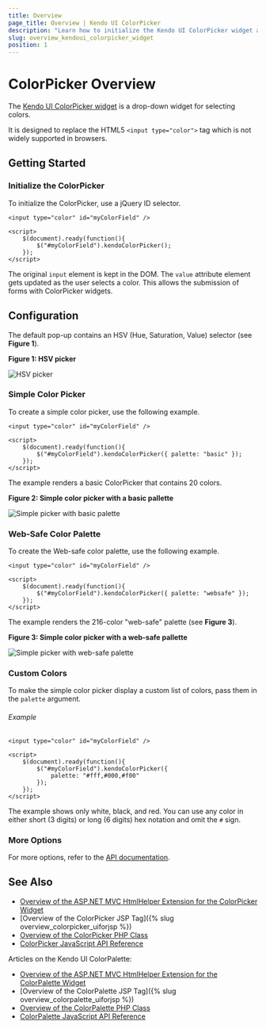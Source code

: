 ```yaml
---
title: Overview
page_title: Overview | Kendo UI ColorPicker
description: "Learn how to initialize the Kendo UI ColorPicker widget and configure its options."
slug: overview_kendoui_colorpicker_widget
position: 1
---
```


# ColorPicker Overview

The [Kendo UI ColorPicker widget](http://demos.telerik.com/kendo-ui/colorpicker/index) is a drop-down widget for selecting colors.

It is designed to replace the HTML5 `<input type="color">` tag which is not widely supported in browsers.

## Getting Started

### Initialize the ColorPicker

To initialize the ColorPicker, use a jQuery ID selector.

    <input type="color" id="myColorField" />

    <script>
        $(document).ready(function(){
            $("#myColorField").kendoColorPicker();
        });
    </script>

The original `input` element is kept in the DOM. The `value` attribute element gets updated as the user selects a color. This allows the submission of forms with ColorPicker widgets.

## Configuration

The default pop-up contains an HSV (Hue, Saturation, Value) selector (see **Figure 1**).

**Figure 1: HSV picker**

![HSV picker](hsv-dropdown.png)

### Simple Color Picker

To create a simple color picker, use the following example.

    <input type="color" id="myColorField" />

    <script>
        $(document).ready(function(){
            $("#myColorField").kendoColorPicker({ palette: "basic" });
        });
    </script>

The example renders a basic ColorPicker that contains 20 colors.

**Figure 2: Simple color picker with a basic pallette**

![Simple picker with basic palette](simple-basic.png)

### Web-Safe Color Palette

To create the Web-safe color palette, use the following example.

    <input type="color" id="myColorField" />

    <script>
        $(document).ready(function(){
            $("#myColorField").kendoColorPicker({ palette: "websafe" });
        });
    </script>

The example renders the 216-color "web-safe" palette (see **Figure 3**).

**Figure 3: Simple color picker with a web-safe pallette**

![Simple picker with web-safe palette](simple-web.png)

### Custom Colors

To make the simple color picker display a custom list of colors, pass them in the `palette` argument.

###### Example

    <input type="color" id="myColorField" />

    <script>
        $(document).ready(function(){
            $("#myColorField").kendoColorPicker({
                palette: "#fff,#000,#f00"
            });
        });
    </script>

The example shows only white, black, and red. You can use any color in either short (3 digits) or long (6 digits) hex notation and omit the `#` sign.

### More Options

For more options, refer to the [API documentation](/api/javascript/color).

## See Also

* [Overview of the ASP.NET MVC HtmlHelper Extension for the ColorPicker Widget](http://docs.telerik.com/aspnet-mvc/helpers/colorpicker/overview)
* [Overview of the ColorPicker JSP Tag]({% slug overview_colorpicker_uiforjsp %})
* [Overview of the ColorPicker PHP Class](/php/widgets/colorpicker/overview)
* [ColorPicker JavaScript API Reference](/api/javascript/ui/colorpicker)

Articles on the Kendo UI ColorPalette:

* [Overview of the ASP.NET MVC HtmlHelper Extension for the ColorPalette Widget](http://docs.telerik.com/aspnet-mvc/helpers/colorpalette/overview)
* [Overview of the ColorPalette JSP Tag]({% slug overview_colorpalette_uiforjsp %})
* [Overview of the ColorPalette PHP Class](/php/widgets/colorpalette/overview)
* [ColorPalette JavaScript API Reference](/api/javascript/ui/colorpalette)

